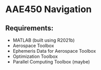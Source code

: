 # AAE450 Navigation
## Requirements:
- MATLAB (built using R2021b)
- Aerospace Toolbox
- Ephemeris Data for Aerospace Toolbox
- Optimization Toolbox
- Parallel Computing Toolbox (maybe)
